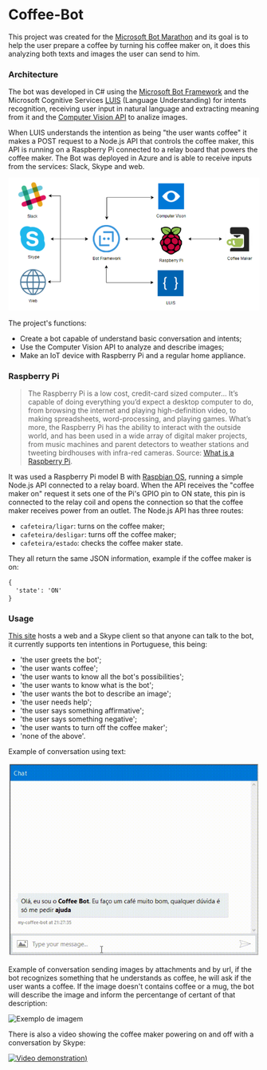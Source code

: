 # Coffee-Bot

This project was created for the [Microsoft Bot Marathon](https://ticapacitacion.com/curso/botspt) and its goal is to help the 
user prepare a coffee by turning his coffee maker on, it does this analyzing both texts and images the user can send to him.

### Architecture
The bot was developed in C# using the [Microsoft Bot Framework](https://dev.botframework.com/) and the Microsoft Cognitive 
Services [LUIS](https://www.luis.ai) (Language Understanding) for intents recognition, receiving user input in natural language 
and extracting meaning from it and the [Computer Vision API](https://azure.microsoft.com/en-ca/services/cognitive-services/computer-vision) to analize images.

When LUIS understands the intention as being "the user wants coffee" it makes a POST request to a Node.js API that controls the 
coffee maker, this API is running on a Raspberry Pi connected to a relay board that powers the coffee maker. The Bot was deployed 
in Azure and is able to receive inputs from the services: Slack, Skype and web.

![Fluxograma](https://raw.githubusercontent.com/v-herzog/coffee-bot/master/docs/fluxograma.png)

The project's functions:
* Create a bot capable of understand basic conversation and intents;
* Use the Computer Vision API to analyze and describe images;
* Make an IoT device with Raspberry Pi and a regular home appliance.

### Raspberry Pi

> The Raspberry Pi is a low cost, credit-card sized computer... It’s capable of doing everything you’d expect a desktop computer to do, from browsing the internet and playing high-definition video, to making spreadsheets, word-processing, and playing games.
What’s more, the Raspberry Pi  has the ability to interact with the outside world, and has been used in a wide array of digital maker projects, from music machines and parent detectors to weather stations and tweeting birdhouses with infra-red cameras. Source: [What is a Raspberry Pi](https://www.raspberrypi.org/help/what-%20is-a-raspberry-pi/).


It was used a Raspberry Pi model B with [Raspbian OS](https://www.raspberrypi.org/downloads/raspbian/), running a simple Node.js API connected to a relay board. When the API receives the "coffee maker on" request it sets one of the Pi's GPIO pin to ON state, this pin is connected to the relay coil and opens the connection so that the coffee maker receives power from an outlet. The Node.js API has three routes:

* `cafeteira/ligar`: turns on the coffee maker;
* `cafeteira/desligar`:  turns off the coffee maker;
* `cafeteira/estado`: checks the coffee maker state.

They all return the same JSON information, example if the coffee maker is on:

```
{
  'state': 'ON'
}
```

### Usage

[This site](http://mycoffeebot.azurewebsites.net/) hosts a web and a Skype client so that anyone can talk to the bot, it currently supports ten intentions in Portuguese, this being:
* 'the user greets the bot';
* 'the user wants coffee';
* 'the user wants to know all the bot's possibilities';
* 'the user wants to know what is the bot';
* 'the user wants the bot to describe an image';
* 'the user needs help';
* 'the user says something affirmative';
* 'the user says something negative';
* 'the user wants to turn off the coffee maker';
* 'none of the above'.

Example of conversation using text:

![Exemplo de texto](https://raw.githubusercontent.com/v-herzog/coffee-bot/master/docs/exemplo-texto.gif)

Example of conversation sending images by attachments and by url, if the bot recognizes something that he understands as coffee, he will ask if the user wants a coffee. If the image doesn't contains coffee or a mug, the bot will describe the image and inform the percentange of certant of that description:

![Exemplo de imagem](https://raw.githubusercontent.com/v-herzog/coffee-bot/master/docs/exemplo-upload-imagem.gif)

There is also a video showing the coffee maker powering on and off with a conversation by Skype:

[![Video demonstration](https://img.youtube.com/vi/x-_1Z-DElq4/0.jpg))](https://youtu.be/x-_1Z-DElq4)
